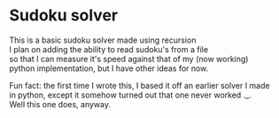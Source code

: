 # Sudoku solver  
This is a basic sudoku solver made using recursion  
I plan on adding the ability to read sudoku's from a file  
so that I can measure it's speed against that of my (now working)  
python implementation, but I have other ideas for now.  

Fun fact: the first time I wrote this, I based it off an earlier solver I made  
in python, except it somehow turned out that one never worked ._.  
Well this one does, anyway.